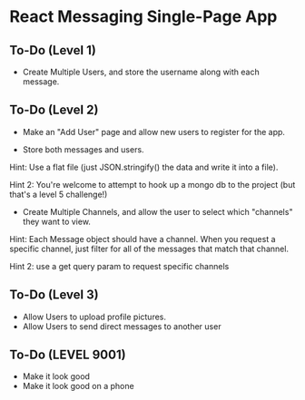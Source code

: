# React Messaging Single-Page App

## To-Do (Level 1)

* Create Multiple Users, and store the username along with each message.

## To-Do (Level 2)

* Make an "Add User" page and allow new users to register for the app.

* Store both messages and users. 

Hint: Use a flat file (just JSON.stringify() the data and write it into a file).

Hint 2: You're welcome to attempt to hook up a mongo db to the project (but that's a level 5 challenge!)

* Create Multiple Channels, and allow the user to select which "channels" they want to view. 

Hint: Each Message object should have a channel. When you request a specific channel, just filter for all of the messages that match that channel.

Hint 2: use a get query param to request specific channels

## To-Do (Level 3)

* Allow Users to upload profile pictures.
* Allow Users to send direct messages to another user


## To-Do (LEVEL 9001)

* Make it look good
* Make it look good on a phone

